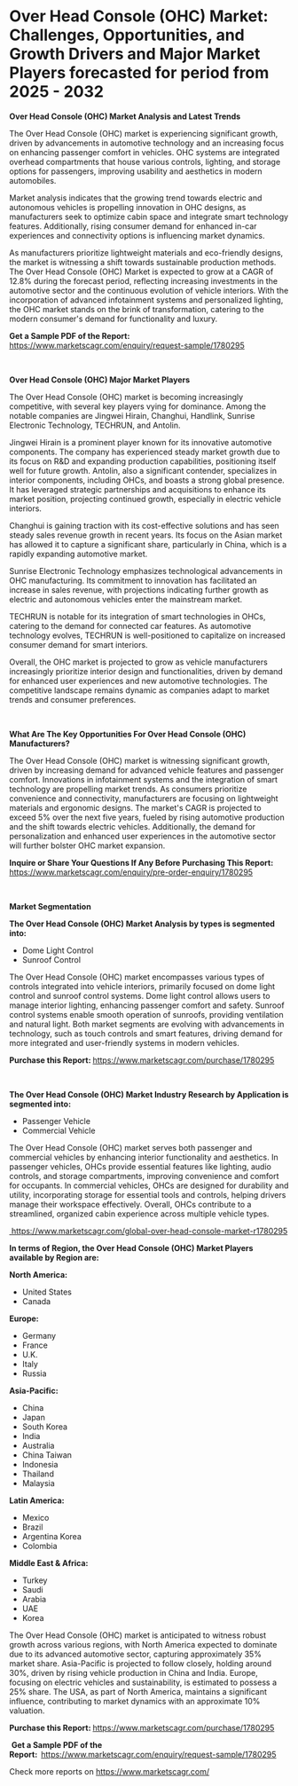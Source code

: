 <p><h1>Over Head Console (OHC) Market: Challenges, Opportunities, and Growth Drivers and Major Market Players forecasted for period from 2025 - 2032</h1></p><p><strong>Over Head Console (OHC) Market Analysis and Latest Trends</strong></p>
<p><p>The Over Head Console (OHC) market is experiencing significant growth, driven by advancements in automotive technology and an increasing focus on enhancing passenger comfort in vehicles. OHC systems are integrated overhead compartments that house various controls, lighting, and storage options for passengers, improving usability and aesthetics in modern automobiles.</p><p>Market analysis indicates that the growing trend towards electric and autonomous vehicles is propelling innovation in OHC designs, as manufacturers seek to optimize cabin space and integrate smart technology features. Additionally, rising consumer demand for enhanced in-car experiences and connectivity options is influencing market dynamics. </p><p>As manufacturers prioritize lightweight materials and eco-friendly designs, the market is witnessing a shift towards sustainable production methods. The Over Head Console (OHC) Market is expected to grow at a CAGR of 12.8% during the forecast period, reflecting increasing investments in the automotive sector and the continuous evolution of vehicle interiors. With the incorporation of advanced infotainment systems and personalized lighting, the OHC market stands on the brink of transformation, catering to the modern consumer's demand for functionality and luxury.</p></p>
<p><strong>Get a Sample PDF of the Report:&nbsp;</strong> <a href="https://www.marketscagr.com/enquiry/request-sample/1780295?utm_campaign=2991&utm_medium=2&utm_source=Github&utm_content=ia&utm_term=31032025&utm_id=over-head-console-ohc">https://www.marketscagr.com/enquiry/request-sample/1780295</a></p>
<p>&nbsp;</p>
<p><strong>Over Head Console (OHC) Major Market Players</strong></p>
<p><p>The Over Head Console (OHC) market is becoming increasingly competitive, with several key players vying for dominance. Among the notable companies are Jingwei Hirain, Changhui, Handlink, Sunrise Electronic Technology, TECHRUN, and Antolin. </p><p>Jingwei Hirain is a prominent player known for its innovative automotive components. The company has experienced steady market growth due to its focus on R&D and expanding production capabilities, positioning itself well for future growth. Antolin, also a significant contender, specializes in interior components, including OHCs, and boasts a strong global presence. It has leveraged strategic partnerships and acquisitions to enhance its market position, projecting continued growth, especially in electric vehicle interiors.</p><p>Changhui is gaining traction with its cost-effective solutions and has seen steady sales revenue growth in recent years. Its focus on the Asian market has allowed it to capture a significant share, particularly in China, which is a rapidly expanding automotive market. </p><p>Sunrise Electronic Technology emphasizes technological advancements in OHC manufacturing. Its commitment to innovation has facilitated an increase in sales revenue, with projections indicating further growth as electric and autonomous vehicles enter the mainstream market.</p><p>TECHRUN is notable for its integration of smart technologies in OHCs, catering to the demand for connected car features. As automotive technology evolves, TECHRUN is well-positioned to capitalize on increased consumer demand for smart interiors.</p><p>Overall, the OHC market is projected to grow as vehicle manufacturers increasingly prioritize interior design and functionalities, driven by demand for enhanced user experiences and new automotive technologies. The competitive landscape remains dynamic as companies adapt to market trends and consumer preferences.</p></p>
<p>&nbsp;</p>
<p><strong>What Are The Key Opportunities For Over Head Console (OHC) Manufacturers?</strong></p>
<p><p>The Over Head Console (OHC) market is witnessing significant growth, driven by increasing demand for advanced vehicle features and passenger comfort. Innovations in infotainment systems and the integration of smart technology are propelling market trends. As consumers prioritize convenience and connectivity, manufacturers are focusing on lightweight materials and ergonomic designs. The market's CAGR is projected to exceed 5% over the next five years, fueled by rising automotive production and the shift towards electric vehicles. Additionally, the demand for personalization and enhanced user experiences in the automotive sector will further bolster OHC market expansion.</p></p>
<p><strong>Inquire or Share Your Questions If Any Before Purchasing This Report:</strong> <a href="https://www.marketscagr.com/enquiry/pre-order-enquiry/1780295?utm_campaign=2991&utm_medium=2&utm_source=Github&utm_content=ia&utm_term=31032025&utm_id=over-head-console-ohc">https://www.marketscagr.com/enquiry/pre-order-enquiry/1780295</a></p>
<p>&nbsp;</p>
<p><strong>Market Segmentation</strong></p>
<p><strong>The Over Head Console (OHC) Market Analysis by types is segmented into:</strong></p>
<p><ul><li>Dome Light Control</li><li>Sunroof Control</li></ul></p>
<p><p>The Over Head Console (OHC) market encompasses various types of controls integrated into vehicle interiors, primarily focused on dome light control and sunroof control systems. Dome light control allows users to manage interior lighting, enhancing passenger comfort and safety. Sunroof control systems enable smooth operation of sunroofs, providing ventilation and natural light. Both market segments are evolving with advancements in technology, such as touch controls and smart features, driving demand for more integrated and user-friendly systems in modern vehicles.</p></p>
<p><strong>Purchase this Report:&nbsp;</strong><a href="https://www.marketscagr.com/purchase/1780295?utm_campaign=2991&utm_medium=2&utm_source=Github&utm_content=ia&utm_term=31032025&utm_id=over-head-console-ohc">https://www.marketscagr.com/purchase/1780295</a></p>
<p>&nbsp;</p>
<p><strong>The Over Head Console (OHC) Market Industry Research by Application is segmented into:</strong></p>
<p><ul><li>Passenger Vehicle</li><li>Commercial Vehicle</li></ul></p>
<p><p>The Over Head Console (OHC) market serves both passenger and commercial vehicles by enhancing interior functionality and aesthetics. In passenger vehicles, OHCs provide essential features like lighting, audio controls, and storage compartments, improving convenience and comfort for occupants. In commercial vehicles, OHCs are designed for durability and utility, incorporating storage for essential tools and controls, helping drivers manage their workspace effectively. Overall, OHCs contribute to a streamlined, organized cabin experience across multiple vehicle types.</p></p>
<p><a href="https://www.marketscagr.com/global-over-head-console-market-r1780295?utm_campaign=2991&utm_medium=2&utm_source=Github&utm_content=ia&utm_term=31032025&utm_id=over-head-console-ohc">&nbsp;https://www.marketscagr.com/global-over-head-console-market-r1780295</a></p>
<p><strong>In terms of Region, the Over Head Console (OHC) Market Players available by Region are:</strong></p>
<p>
    <p> <strong> North America: </strong>
        <ul>
            <li>United States</li>
            <li>Canada</li>
        </ul>
        </p> 
    <p> <strong> Europe: </strong>
        <ul>
            <li>Germany</li>
            <li>France</li>
            <li>U.K.</li>
            <li>Italy</li>
            <li>Russia</li>
        </ul>
        </p> 
    <p> <strong> Asia-Pacific: </strong>
        <ul>
            <li>China</li>
            <li>Japan</li>
            <li>South Korea</li>
            <li>India</li>
            <li>Australia</li>
            <li>China Taiwan</li>
            <li>Indonesia</li>
            <li>Thailand</li>
            <li>Malaysia</li>
        </ul>
        </p> 
    <p> <strong> Latin America: </strong>
        <ul>
            <li>Mexico</li>
            <li>Brazil</li>
            <li>Argentina Korea</li>
            <li>Colombia</li>
        </ul>
        </p> 
    <p> <strong> Middle East & Africa: </strong>
        <ul>
            <li>Turkey</li>
            <li>Saudi</li>
            <li>Arabia</li>
            <li>UAE</li>
            <li>Korea</li>
        </ul>
    </p>
    </p>
<p><p>The Over Head Console (OHC) market is anticipated to witness robust growth across various regions, with North America expected to dominate due to its advanced automotive sector, capturing approximately 35% market share. Asia-Pacific is projected to follow closely, holding around 30%, driven by rising vehicle production in China and India. Europe, focusing on electric vehicles and sustainability, is estimated to possess a 25% share. The USA, as part of North America, maintains a significant influence, contributing to market dynamics with an approximate 10% valuation.</p></p>
<p><strong>Purchase this Report: </strong><a href="https://www.marketscagr.com/purchase/1780295?utm_campaign=2991&utm_medium=2&utm_source=Github&utm_content=ia&utm_term=31032025&utm_id=over-head-console-ohc">https://www.marketscagr.com/purchase/1780295</a></p>
<p>&nbsp;<strong>Get a Sample PDF of the Report:&nbsp;&nbsp;</strong><a href="https://www.marketscagr.com/enquiry/request-sample/1780295?utm_campaign=2991&utm_medium=2&utm_source=Github&utm_content=ia&utm_term=31032025&utm_id=over-head-console-ohc">https://www.marketscagr.com/enquiry/request-sample/1780295</a></p>
<p><strong></strong></p>
<p>Check more reports on <a href="https://www.marketscagr.com/?utm_campaign=2991&utm_medium=2&utm_source=Github&utm_content=ia&utm_term=31032025&utm_id=over-head-console-ohc">https://www.marketscagr.com/</a></p>
